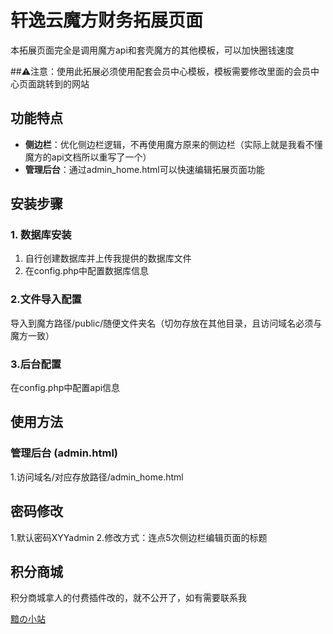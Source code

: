 # 轩逸云魔方财务拓展页面

本拓展页面完全是调用魔方api和套壳魔方的其他模板，可以加快圈钱速度

##⚠️注意：使用此拓展必须使用配套会员中心模板，模板需要修改里面的会员中心页面跳转到的网站

## 功能特点

* **侧边栏**：优化侧边栏逻辑，不再使用魔方原来的侧边栏（实际上就是我看不懂魔方的api文档所以重写了一个）
* **管理后台**：通过admin\_home.html可以快速编辑拓展页面功能

## 安装步骤

### 1. 数据库安装

1. 自行创建数据库并上传我提供的数据库文件
2. 在config.php中配置数据库信息

### 2.文件导入配置

导入到魔方路径/public/随便文件夹名（切勿存放在其他目录，且访问域名必须与魔方一致）

### 3.后台配置

在config.php中配置api信息

## 使用方法

### 管理后台 (admin.html)

1.访问域名/对应存放路径/admin\_home.html

## 密码修改

1.默认密码XYYadmin
2.修改方式：连点5次侧边栏编辑页面的标题



## 积分商城

积分商城拿人的付费插件改的，就不公开了，如有需要联系我



[黯の小站](https://www.an25.asia)


